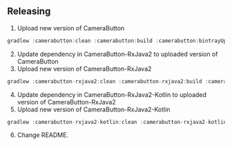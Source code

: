 ## Releasing

1.  Upload new version of CameraButton
   
   ```groovy
  gradlew :camerabutton:clean :camerabutton:build :camerabutton:bintrayUpload -PdryRun=false -PbintrayUser=%bintray.user% -PbintrayKey=%bintray.key%
   ```
2. Update dependency in CameraButton-RxJava2 to uploaded version of CameraButton
3. Upload new version of CameraButton-RxJava2

  ```groovy
  gradlew :camerabutton-rxjava2:clean :camerabutton-rxjava2:build :camerabutton-rxjava2:bintrayUpload -PdryRun=false -PbintrayUser=%bintray.user% -PbintrayKey=%bintray.key%
  ```
    
4. Update dependency in CameraButton-RxJava2-Kotlin to uploaded version of CameraButton-RxJava2
5. Upload new version of CameraButton-RxJava2-Kotlin

  ```groovy
  gradlew :camerabutton-rxjava2-kotlin:clean :camerabutton-rxjava2-kotlin:build :camerabutton-rxjava2-kotlin:bintrayUpload -PdryRun=false -PbintrayUser=%bintray.user% -PbintrayKey=%bintray.key%
  ```

6. Change README.